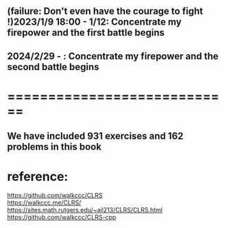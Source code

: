 ## (failure: Don't even have the courage to fight !)2023/1/9 18:00 - 1/12:  Concentrate my firepower and the first battle begins
## 2024/2/29 - : Concentrate my firepower and the second battle begins
# ============================
## We have included 931 exercises and 162 problems in this book
# reference:    
https://github.com/walkccc/CLRS  
https://walkccc.me/CLRS/   
https://sites.math.rutgers.edu/~ajl213/CLRS/CLRS.html   
https://github.com/walkccc/CLRS-cpp      
